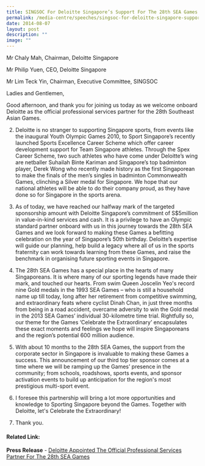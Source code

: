 ```yaml
---
title: SINGSOC For Deloitte Singapore’s Support For The 28th SEA Games
permalink: /media-centre/speeches/singsoc-for-deloitte-singapore-support-for-the-28th-sea-games/
date: 2014-08-07
layout: post
description: ""
image: ""
---
```

Mr Chaly Mah, Chairman, Deloitte Singapore
 
Mr Philip Yuen, CEO, Deloitte Singapore

Mr Lim Teck Yin, Chairman, Executive Committee, SINGSOC

Ladies and Gentlemen, 

Good afternoon, and thank you for joining us today as we welcome onboard Deloitte as the official professional services partner for the 28th Southeast Asian Games. 

2. Deloitte is no stranger to supporting Singapore sports, from events like the inaugural Youth Olympic Games 2010, to Sport Singapore’s recently launched Sports Excellence Career Scheme which offer career development support for Team Singapore athletes. Through the Spex Career Scheme, two such athletes who have come under Deloitte’s wing are netballer Suhailah Binte Kariman and Singapore’s top badminton player, Derek Wong who recently made history as the first Singaporean to make the finals of the men’s singles in badminton Commonwealth Games, clinching a Silver medal for Singapore. We hope that our national athletes will be able to do their company proud, as they have done so for Singapore in the sports arena. 
3. As of today, we have reached our halfway mark of the targeted sponsorship amount with Deloitte Singapore’s commitment of S$5million in value-in-kind services and cash. It is a privilege to have an Olympic standard partner onboard with us in this journey towards the 28th SEA Games and we look forward to making these Games a befitting celebration on the year of Singapore’s 50th birthday. Deloitte’s expertise will guide our planning, help build a legacy where all of us in the sports fraternity can work towards learning from these Games, and raise the benchmark in organising future sporting events in Singapore. 

4. The 28th SEA Games has a special place in the hearts of many Singaporeans.  It is where many of our sporting legends have made their mark, and touched our hearts. From swim Queen Joscelin Yeo's record nine Gold medals in the 1993 SEA Games – who is still a household name up till today, long after her retirement from competitive swimming, and extraordinary feats where cyclist Dinah Chan, in just three months from being in a road accident, overcame adversity to win the Gold medal in the 2013 SEA Games’ individual 30-kilometre time trial. Rightfully so, our theme for the Games ‘Celebrate the Extraordinary’ encapsulates these exact moments and feelings we hope will inspire Singaporeans and the region’s potential 600 million audience. 

5. With about 10 months to the 28th SEA Games, the support from the corporate sector in Singapore is invaluable to making these Games a success. This announcement of our third top tier sponsor comes at a time where we will be ramping up the Games’ presence in the community; from schools, roadshows, sports events, and sponsor activation events to build up anticipation for the region's most prestigious multi-sport event. 

6. I foresee this partnership will bring a lot more opportunities and knowledge to Sporting Singapore beyond the Games. Together with Deloitte, let's Celebrate the Extraordinary! 

7. Thank you.

#### **Related Link:** 
  
**Press Release** - [Deloitte Appointed The Official Professional Services Partner For The 28th SEA Games](http://www.sportsingapore.gov.sg/newsroom/media-releases/2014/8/deloitte-appointed-the-official-professional-services-partner-for-the-28th-sea-games)
